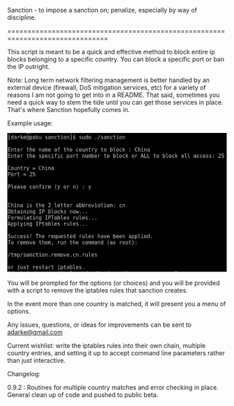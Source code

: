 Sanction - to impose a sanction on; penalize, especially by way of discipline. 

===============================================================================

This script is meant to be a quick and effective method to block entire ip 
blocks belonging  to a specific country. You can block a specific port or ban 
the IP outright.

Note: Long term network filtering management is better handled by an external 
device (firewall, DoS mitigation services, etc) for a variety of reasons I am 
not going to get into in a README. That said, sometimes you need a quick way 
to stem the tide until you can get those services in place. That's where 
Sanction hopefully comes in.

Example usage:

![sanction usage example shot](screenshot/sanction.png "sanction usage example shot")

You will be prompted for the options (or choices) and you will be provided 
with a script to remove the iptables rules that sanction creates.

In the event more than one country is matched, it will present you a menu
of options.

Any issues, questions, or ideas for improvements can be sent to adarke@gmail.com

Current wishlist: write the iptables rules into their own chain, multiple country
	entries, and setting it up to accept command line parameters rather than
	just interactive.

Changelog:

0.9.2 : Routines for multiple country matches and error checking in place. 
	General clean up of code and pushed to public beta.

